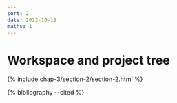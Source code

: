 ```yaml
---
sort: 2
date: 2022-10-11
maths: 1
---
```


# Workspace and project tree

{% include chap-3/section-2/section-2.html %}

{% bibliography --cited %}
